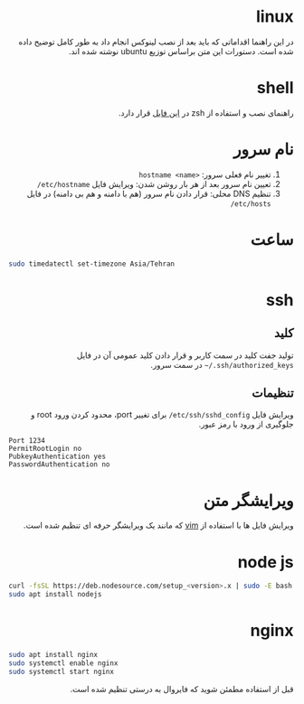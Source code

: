<div dir='rtl'>

# &rlm;linux

در این راهنما اقداماتی که باید بعد از نصب لینوکس انجام داد
به طور کامل توضیح داده شده است. دستورات این متن براساس توزیع
ubuntu
نوشته شده اند.

# &rlm;shell

راهنمای نصب و استفاده از
zsh در
[این فایل](/shell/zsh/README.md)
قرار دارد.

# نام سرور

1. تغییر نام فعلی سرور: <span dir='ltr'>`hostname <name>`</span>
2. تعیین نام سرور بعد از هر بار روشن شدن: ویرایش فایل
   <span dir='ltr'>`/etc/hostname`</span>
3. تنظیم DNS
   محلی: قرار دادن نام سرور (هم با دامنه و هم بی دامنه) در فایل
   <span dir='ltr'>`/etc/hosts`</span>

# ساعت

</div>

```sh
sudo timedatectl set-timezone Asia/Tehran
```

<div dir='rtl'>

# &rlm;ssh

## کلید

تولید جفت کلید در سمت کاربر و قرار دادن کلید عمومی آن در فایل
<span dir='ltr'>`~/.ssh/authorized_keys`</span>
در سمت سرور.

## تنظیمات

ویرایش فایل
<span dir='ltr'>`/etc/ssh/sshd_config`</span>
برای تغییر port، محدود کردن ورود root و جلوگیری از ورود با رمز عبور.

</div>

```
Port 1234
PermitRootLogin no
PubkeyAuthentication yes
PasswordAuthentication no
```

<div dir='rtl'>

# ویرایشگر متن

ویرایش فایل ها با استفاده از
[vim](/vim)
که مانند یک ویرایشگر حرفه ای تنظیم شده است.

# &rlm;node js

</div>

```sh
curl -fsSL https://deb.nodesource.com/setup_<version>.x | sudo -E bash -
sudo apt install nodejs
```

<div dir='rtl'>

# &rlm;nginx

</div>

```sh
sudo apt install nginx
sudo systemctl enable nginx
sudo systemctl start nginx
```

<div dir='rtl'>

قبل از استفاده مطمئن شوید که فایروال به درستی تنظیم شده است.

</div>
